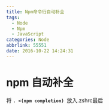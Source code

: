 ```yaml
---
title: Npm命令行自动补全
tags:
  - Node
  - Npm
  - JavaScript
categories: Node
abbrlink: 55551
date: 2016-10-22 14:24:31
---
```

# npm 自动补全
将 **`. <(npm completion)`**  放入.zshrc最后